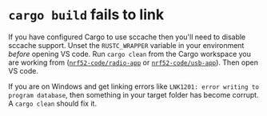 # `cargo build` fails to link

If you have configured Cargo to use sccache then you'll need to disable sccache support. Unset the `RUSTC_WRAPPER` variable in your environment *before* opening VS code. Run `cargo clean` from the Cargo workspace you are working from ([`nrf52-code/radio-app`](../../nrf52-code/radio-app) or [`nrf52-code/usb-app`](../../nrf52-code/usb-app)). Then open VS code.

If you are on Windows and get linking errors like `LNK1201: error writing to program database`, then something in your target folder has become corrupt. A `cargo clean` should fix it.

